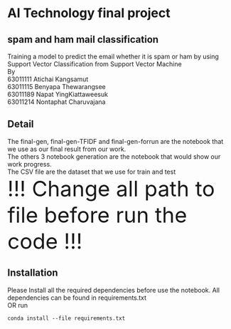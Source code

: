 # AI Technology final project
## spam and ham mail classification
Training a model to predict the email whether it is spam or ham by using Support Vector Classification from Support Vector Machine<br />
By<br />
63011111 Atichai Kangsamut<br />
63011115 Benyapa Thewarangsee<br />
63011189 Napat YingKiattaweesuk<br />
63011214 Nontaphat Charuvajana<br />
## Detail
The final-gen, final-gen-TFIDF and final-gen-forrun are the notebook that we use as our final result from our work.<br />
The others 3 notebook generation are the notebook that would show our work progress.<br />
The CSV file are the dataset that we use for train and test<br />
<font size="12">!!! Change all path to file before run the code !!!</font>
## Installation
Please Install all the required dependencies before use the notebook. All dependencies can be found in requirements.txt<br />
OR run
```
conda install --file requirements.txt
```


